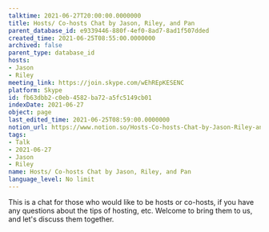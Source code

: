 ```yaml
---
talktime: 2021-06-27T20:00:00.0000000
title: Hosts/ Co-hosts Chat by Jason, Riley, and Pan
parent_database_id: e9339446-880f-4ef0-8ad7-8ad1f507dded
created_time: 2021-06-25T08:55:00.0000000
archived: false
parent_type: database_id
hosts:
- Jason
- Riley
meeting_link: https://join.skype.com/wEhREpKESENC
platform: Skype
id: fb63dbb2-c0eb-4582-ba72-a5fc5149cb01
indexDate: 2021-06-27
object: page
last_edited_time: 2021-06-25T08:59:00.0000000
notion_url: https://www.notion.so/Hosts-Co-hosts-Chat-by-Jason-Riley-and-Pan-fb63dbb2c0eb4582ba72a5fc5149cb01
tags:
- Talk
- 2021-06-27
- Jason
- Riley
name: Hosts/ Co-hosts Chat by Jason, Riley, and Pan
language_level: No limit
---
```


This is a chat for those who would like to be hosts or co-hosts, if you have any questions about the tips of hosting, etc. Welcome to bring them to us, and let's discuss them together.

